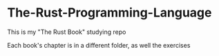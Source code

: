 # The-Rust-Programming-Language
This is my "The Rust Book" studying repo

Each book's chapter is in a different folder, as well the exercises
